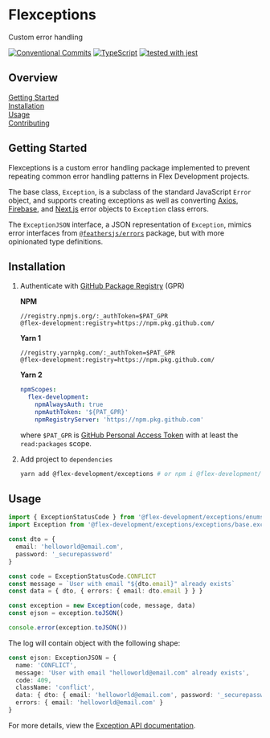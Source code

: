 # Flexceptions

Custom error handling

[![Conventional Commits](https://img.shields.io/badge/Conventional%20Commits-1.0.0-yellow.svg)](https://conventionalcommits.org)
[![TypeScript](https://badgen.net/badge/-/typescript?icon=typescript&label)](https://www.typescriptlang.org/)
[![tested with jest](https://img.shields.io/badge/tested_with-jest-99424f.svg)](https://github.com/facebook/jest)

## Overview

[Getting Started](#getting-started)  
[Installation](#installation)  
[Usage](#usage)  
[Contributing](docs/CONTRIBUTING.md)

## Getting Started

Flexceptions is a custom error handling package implemented to prevent repeating
common error handling patterns in Flex Development projects.

The base class, `Exception`, is a subclass of the standard JavaScript `Error`
object, and supports creating exceptions as well as converting [Axios][1],
[Firebase][2], and [Next.js][3] error objects to `Exception` class errors.

The `ExceptionJSON` interface, a JSON representation of `Exception`, mimics
error interfaces from [`@feathersjs/errors`][4] package, but with more
opinionated type definitions.

## Installation

1. Authenticate with [GitHub Package Registry][6] (GPR)

   **NPM**

   ```properties
   //registry.npmjs.org/:_authToken=$PAT_GPR
   @flex-development:registry=https://npm.pkg.github.com/
   ```

   **Yarn 1**

   ```properties
   //registry.yarnpkg.com/:_authToken=$PAT_GPR
   @flex-development:registry=https://npm.pkg.github.com/
   ```

   **Yarn 2**

   ```yml
   npmScopes:
     flex-development:
       npmAlwaysAuth: true
       npmAuthToken: '${PAT_GPR}'
       npmRegistryServer: 'https://npm.pkg.github.com'
   ```

   where `$PAT_GPR` is [GitHub Personal Access Token][7] with at least the
   `read:packages` scope.

2. Add project to `dependencies`

   ```zsh
   yarn add @flex-development/exceptions # or npm i @flex-development/exceptions
   ```

## Usage

```typescript
import { ExceptionStatusCode } from '@flex-development/exceptions/enums'
import Exception from '@flex-development/exceptions/exceptions/base.exception'

const dto = {
  email: 'helloworld@email.com',
  password: '_securepassword'
}

const code = ExceptionStatusCode.CONFLICT
const message = `User with email "${dto.email}" already exists`
const data = { dto, { errors: { email: dto.email } } }

const exception = new Exception(code, message, data)
const ejson = exception.toJSON()

console.error(exception.toJSON())
```

The log will contain object with the following shape:

```typescript
const ejson: ExceptionJSON = {
  name: 'CONFLICT',
  message: 'User with email "helloworld@email.com" already exists',
  code: 409,
  className: 'conflict',
  data: { dto: { email: 'helloworld@email.com', password: '_securepassword' } },
  errors: { email: 'helloworld@email.com' }
}
```

For more details, view the [Exception API documentation][5].

[1]: https://github.com/axios/axios
[2]:
  https://github.com/firebase/firebase-admin-node/blob/master/src/firebase-namespace-api.ts
[3]: https://nextjs.org/docs/advanced-features/custom-error-page
[4]: https://github.com/feathersjs/feathers/tree/dove/packages/errors
[5]: ./src/exceptions/base.exception.ts
[6]: https://github.com/features/packages
[7]: https://github.com/settings/tokens/new

